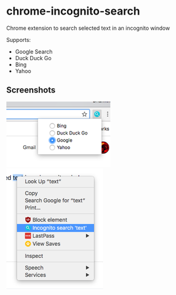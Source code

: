 # chrome-incognito-search
Chrome extension to search selected text in an incognito window

Supports:
* Google Search
* Duck Duck Go
* Bing
* Yahoo

## Screenshots

![](screenshots/01.png)
![](screenshots/02.png)
